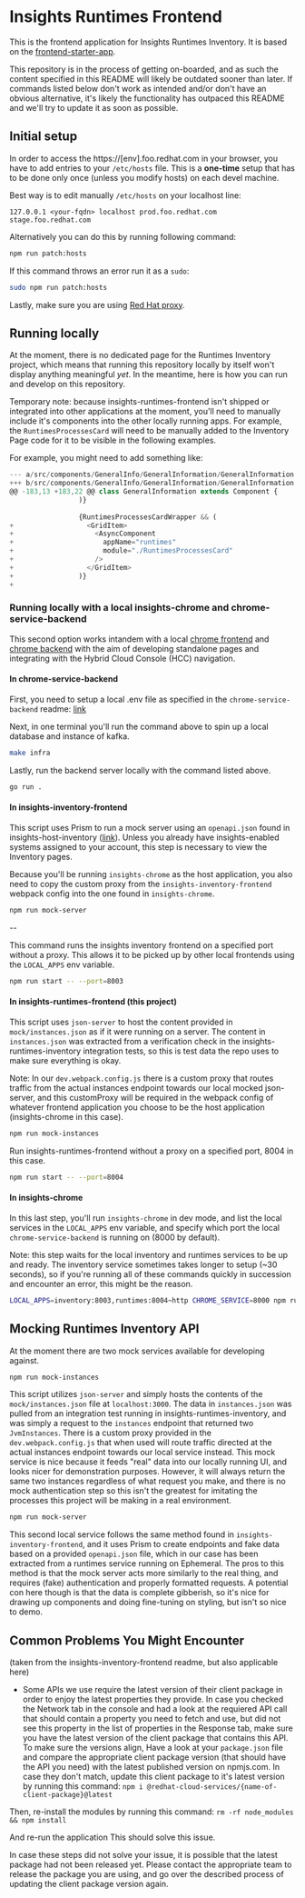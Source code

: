 # Insights Runtimes Frontend

This is the frontend application for Insights Runtimes Inventory. It is based on the [frontend-starter-app](https://github.com/redhatInsights/frontend-starter-app).

This repository is in the process of getting on-boarded, and as such the content specified in this README will likely be outdated sooner than later. If commands listed below don't work as intended and/or don't have an obvious alternative, it's likely the functionality has outpaced this README and we'll try to update it as soon as possible.

## Initial setup

In order to access the https://[env].foo.redhat.com in your browser, you have to add entries to your `/etc/hosts` file. This is a **one-time** setup that has to be done only once (unless you modify hosts) on each devel machine.

Best way is to edit manually `/etc/hosts` on your localhost line:

```
127.0.0.1 <your-fqdn> localhost prod.foo.redhat.com stage.foo.redhat.com
```

Alternatively you can do this by running following command:
```bash
npm run patch:hosts
```

If this command throws an error run it as a `sudo`:
```bash
sudo npm run patch:hosts
```


Lastly, make sure you are using [Red Hat proxy](http://hdn.corp.redhat.com/proxy.pac).

## Running locally

At the moment, there is no dedicated page for the Runtimes Inventory project, which means that running this repository locally by itself won't display anything meaningful *yet*. In the meantime, here is how you can run and develop on this repository.

Temporary note: because insights-runtimes-frontend isn't shipped or integrated into other applications at the moment, you'll need to manually include it's components into the other locally running apps. For example, the `RuntimesProcessesCard` will need to be manually added to the Inventory Page code for it to be visible in the following examples.

For example, you might need to add something like:
```JavaScript
--- a/src/components/GeneralInfo/GeneralInformation/GeneralInformation.js
+++ b/src/components/GeneralInfo/GeneralInformation/GeneralInformation.js
@@ -183,13 +183,22 @@ class GeneralInformation extends Component {
                 )}
 
                 {RuntimesProcessesCardWrapper && (
+                  <GridItem>
+                    <AsyncComponent
+                      appName="runtimes"
+                      module="./RuntimesProcessesCard"
+                    />
+                  </GridItem>
+                )}
+

```

### Running locally with a local insights-chrome and chrome-service-backend

This second option works intandem with a local [chrome frontend](https://github.com/RedHatInsights/insights-chrome) and [chrome backend](https://github.com/RedHatInsights/chrome-service-backend) with the aim of developing standalone pages and integrating with the Hybrid Cloud Console (HCC) navigation.

#### In chrome-service-backend

First, you need to setup a local .env file as specified in the `chrome-service-backend` readme: [link](https://github.com/RedHatInsights/chrome-service-backend?tab=readme-ov-file#local-testing)


Next, in one terminal you'll run the command above to spin up a local database and instance of kafka.
```bash
make infra
```

Lastly, run the backend server locally with the command listed above.
```bash
go run .
```

#### In insights-inventory-frontend

This script uses Prism to run a mock server using an `openapi.json` found in insights-host-inventory ([link](https://raw.githubusercontent.com/RedHatInsights/insights-host-inventory/master/swagger/openapi.json)). Unless you already have insights-enabled systems assigned to your account, this step is necessary to view the Inventory pages.

Because you'll be running `insights-chrome` as the host application, you also need to copy the custom proxy from the `insights-inventory-frontend` webpack config into the one found in `insights-chrome`.

```bash
npm run mock-server
```

--

This command runs the insights inventory frontend on a specified port without a proxy. This allows it to be picked up by other local frontends using the `LOCAL_APPS` env variable.
```bash
npm run start -- --port=8003
```

#### In insights-runtimes-frontend (this project)

This script uses `json-server` to host the content provided in `mock/instances.json` as if it were running on a server. The content in `instances.json` was extracted from a verification check in the insights-runtimes-inventory integration tests, so this is test data the repo uses to make sure everything is okay. 

Note: In our `dev.webpack.config.js` there is a custom proxy that routes traffic from the actual instances endpoint towards our local mocked json-server, and this customProxy will be required in the webpack config of whatever frontend application you choose to be the host application (insights-chrome in this case).

```bash
npm run mock-instances
```

Run insights-runtimes-frontend without a proxy on a specified port, 8004 in this case.
```bash
npm run start -- --port=8004
```

#### In insights-chrome

In this last step, you'll run `insights-chrome` in dev mode, and list the local services in the `LOCAL_APPS` env variable, and specify which port the local `chrome-service-backend` is running on (8000 by default).

Note: this step waits for the local inventory and runtimes services to be up and ready. The inventory service sometimes takes longer to setup (~30 seconds), so if you're running all of these commands quickly in succession and encounter an error, this might be the reason.
```bash
LOCAL_APPS=inventory:8003,runtimes:8004~http CHROME_SERVICE=8000 npm run dev
```

## Mocking Runtimes Inventory API

At the moment there are two mock services available for developing against.

```bash
npm run mock-instances
```
This script utilizes `json-server` and simply hosts the contents of the `mock/instances.json` file at `localhost:3000`. The data in `instances.json` was pulled from an integration test running in insights-runtimes-inventory, and was simply a request to the `instances` endpoint that returned two `JvmInstances`. There is a custom proxy provided in the `dev.webpack.config.js` that when used will route traffic directed at the actual instances endpoint towards our local service instead. This mock service is nice because it feeds "real" data into our locally running UI, and looks nicer for demonstration purposes. However, it will always return the same two instances regardless of what request you make, and there is no mock authentication step so this isn't the greatest for imitating the processes this project will be making in a real environment.

```bash
npm run mock-server
```
This second local service follows the same method found in `insights-inventory-frontend`, and it uses Prism to create endpoints and fake data based on a provided `openapi.json` file, which in our case has been extracted from a runtimes service running on Ephemeral. The pros to this method is that the mock server acts more similarly to the real thing, and requires (fake) authentication and properly formatted requests. A potential con here though is that the data is complete gibberish, so it's nice for drawing up components and doing fine-tuning on styling, but isn't so nice to demo.

## Common Problems You Might Encounter
(taken from the insights-inventory-frontend readme, but also applicable here)

* Some APIs we use require the latest version of their client package in order to enjoy the latest properties they provide.
In case you checked the Network tab in the console and had a look at the requiered API call that should contain a property you need to fetch and use, but did not see this property in the list of properties in the Response tab, make sure you have the latest version of the client package that contains this API.
To make sure the versions align, 
Have a look at your `package.json` file and compare the appropriate client package version (that should have the API you need) with the latest published version on npmjs.com.
In case they don't match, update this client package to it's latest version by running this command: `npm i @redhat-cloud-services/{name-of-client-package}@latest`

Then, re-install the modules by running this command: `rm -rf node_modules && npm install`

And re-run the application
This should solve this issue.

In case these steps did not solve your issue, it is possible that the latest package had not been released yet.
Please contact the appropriate team to release the package you are using, and go over the described process of updating the client package version again.